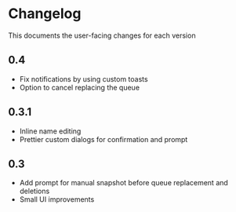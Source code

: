 # Changelog

This documents the user-facing changes for each version

## 0.4

- Fix notifications by using custom toasts
- Option to cancel replacing the queue

## 0.3.1

- Inline name editing
- Prettier custom dialogs for confirmation and prompt

## 0.3

- Add prompt for manual snapshot before queue replacement and deletions
- Small UI improvements
